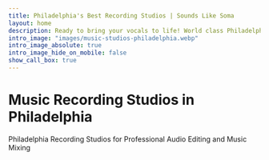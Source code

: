 ```yaml
---
title: Philadelphia's Best Recording Studios | Sounds Like Soma
layout: home
description: Ready to bring your vocals to life! World class Philadelphia recording studio, mixing, mastering with state-of-the-art audio equipment. Sounds Like Soma
intro_image: "images/music-studios-philadelphia.webp"
intro_image_absolute: true
intro_image_hide_on_mobile: false
show_call_box: true
---
```


# Music Recording Studios in Philadelphia

Philadelphia Recording Studios for Professional Audio Editing and Music Mixing
